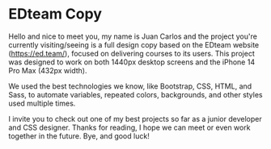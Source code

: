 # EDteam Copy

Hello and nice to meet you, my name is Juan Carlos and the project you're currently visiting/seeing is a full design copy based on the EDteam website (https://ed.team/), focused on delivering courses to its users. This project was designed to work on both 1440px desktop screens and the iPhone 14 Pro Max (432px width).

We used the best technologies we know, like Bootstrap, CSS, HTML, and Sass, to automate variables, repeated colors, backgrounds, and other styles used multiple times.

I invite you to check out one of my best projects so far as a junior developer and CSS designer. Thanks for reading, I hope we can meet or even work together in the future. Bye, and good luck!